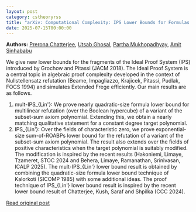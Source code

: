```yaml
---
layout: post
category: cstheoryrss
title: "arXiv: Computational Complexity: IPS Lower Bounds for Formulas and Sum of ROABPs"
date: 2025-07-15T00:00:00
---
```


**Authors:** [Prerona Chatterjee](https://dblp.uni-trier.de/search?q=Prerona+Chatterjee), [Utsab Ghosal](https://dblp.uni-trier.de/search?q=Utsab+Ghosal), [Partha Mukhopadhyay](https://dblp.uni-trier.de/search?q=Partha+Mukhopadhyay), [Amit Sinhababu](https://dblp.uni-trier.de/search?q=Amit+Sinhababu)

We give new lower bounds for the fragments of the Ideal Proof System (IPS)
introduced by Grochow and Pitassi (JACM 2018). The Ideal Proof System is a
central topic in algebraic proof complexity developed in the context of
Nullstellensatz refutation (Beame, Impagliazzo, Krajicek, Pitassi, Pudlak, FOCS
1994) and simulates Extended Frege efficiently. Our main results are as
follows.
1. mult-IPS\_{Lin'}: We prove nearly quadratic-size formula lower bound for
multilinear refutation (over the Boolean hypercube) of a variant of the
subset-sum axiom polynomial. Extending this, we obtain a nearly matching
qualitative statement for a constant degree target polynomial.
2. IPS\_{Lin'}: Over the fields of characteristic zero, we prove
exponential-size sum-of-ROABPs lower bound for the refutation of a variant of
the subset-sum axiom polynomial. The result also extends over the fields of
positive characteristics when the target polynomial is suitably modified. The
modification is inspired by the recent results (Hakoniemi, Limaye, Tzameret,
STOC 2024 and Behera, Limaye, Ramanathan, Srinivasan, ICALP 2025).
The mult-IPS\_{Lin'} lower bound result is obtained by combining the
quadratic-size formula lower bound technique of Kalorkoti (SICOMP 1985) with
some additional ideas. The proof technique of IPS\_{Lin'} lower bound result is
inspired by the recent lower bound result of Chatterjee, Kush, Saraf and
Shpilka (CCC 2024).

[Read original post](http://arxiv.org/abs/2507.09515v1)
